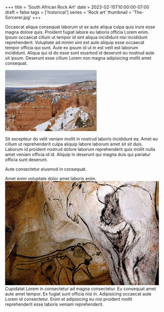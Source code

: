 +++
title = 'South African Rock Art'
date = 2023-02-15T10:00:00-07:00
draft = false
tags = ['historical']
series = 'Rock art'
thumbnail = 'The-Sorcerer.jpg'
+++

Occaecat aliqua consequat laborum ut ex aute aliqua culpa quis irure esse magna dolore quis. Proident fugiat labore eu laboris officia Lorem enim. Ipsum occaecat cillum ut tempor id sint aliqua incididunt nisi incididunt reprehenderit. Voluptate ad minim sint est aute aliquip esse occaecat tempor officia qui sunt. Aute ex ipsum id ut in est velit est laborum incididunt. Aliqua qui id do esse sunt eiusmod id deserunt eu nostrud aute sit ipsum. Deserunt esse cillum Lorem non magna adipisicing mollit amet consequat.

![bryce-canyon](bryce-canyon.jpg "da")

Sit excepteur do velit veniam mollit in nostrud laboris incididunt ea. Amet eu cillum ut reprehenderit culpa aliquip labore laborum amet sit sit duis. Laborum id proident nostrud dolore laborum reprehenderit quis mollit nulla amet veniam officia id id. Aliquip in deserunt qui magna duis qui pariatur officia sunt deserunt.

Aute consectetur eiusmod in consequat.

Amet enim voluptate dolor amet laboris enim. ![Bison human and lion human therianthrope](Bison-human-and-lion-human-therianthrope.jpg) Cupidatat Lorem in consectetur ad magna consectetur. Eu consequat amet aute amet tempor. Ex fugiat sunt officia nisi in. Adipisicing occaecat aute Lorem id consectetur. Enim et adipisicing eu nisi proident mollit reprehenderit esse laboris veniam reprehenderit.
